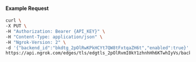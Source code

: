 <!-- Code generated for API Clients. DO NOT EDIT. -->

#### Example Request

```bash
curl \
-X PUT \
-H "Authorization: Bearer {API_KEY}" \
-H "Content-Type: application/json" \
-H "Ngrok-Version: 2" \
-d '{"backend_id":"bkdtg_2pOlRwKPkHCYt7QW8tFxtqaZH6t","enabled":true}' \
https://api.ngrok.com/edges/tls/edgtls_2pOlRvmI0kY1zhnhHh6KTwhIyVs/backend
```
